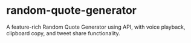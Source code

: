 # random-quote-generator
A feature-rich Random Quote Generator using API, with voice playback, clipboard copy, and tweet share functionality.
